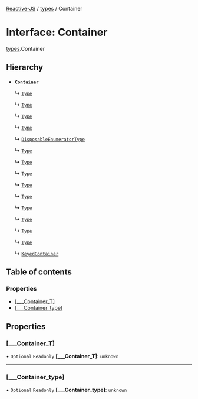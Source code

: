 [Reactive-JS](../README.md) / [types](../modules/types.md) / Container

# Interface: Container

[types](../modules/types.md).Container

## Hierarchy

- **`Container`**

  ↳ [`Type`](AsyncIterable.Type.md)

  ↳ [`Type`](DeferredObservable.Type.md)

  ↳ [`Type`](Disposable.Type.md)

  ↳ [`Type`](Enumerable.Type.md)

  ↳ [`DisposableEnumeratorType`](Enumerable.DisposableEnumeratorType.md)

  ↳ [`Type`](Enumerator.Type.md)

  ↳ [`Type`](EventSource.Type.md)

  ↳ [`Type`](Iterable.Type.md)

  ↳ [`Type`](Observable.Type.md)

  ↳ [`Type`](PauseableObservable.Type.md)

  ↳ [`Type`](Promise.Type.md)

  ↳ [`Type`](Runnable.Type.md)

  ↳ [`Type`](SharedObservable.Type.md)

  ↳ [`Type`](Store.Type.md)

  ↳ [`KeyedContainer`](types.KeyedContainer.md)

## Table of contents

### Properties

- [[\_\_\_Container\_T]](types.Container.md#[___container_t])
- [[\_\_\_Container\_type]](types.Container.md#[___container_type])

## Properties

### [\_\_\_Container\_T]

• `Optional` `Readonly` **[\_\_\_Container\_T]**: `unknown`

___

### [\_\_\_Container\_type]

• `Optional` `Readonly` **[\_\_\_Container\_type]**: `unknown`
